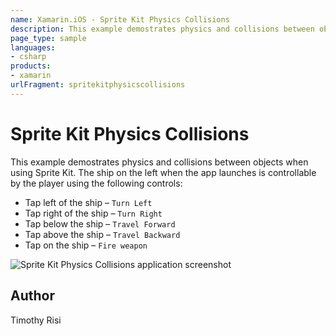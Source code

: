 ```yaml
---
name: Xamarin.iOS - Sprite Kit Physics Collisions
description: This example demostrates physics and collisions between objects when using Sprite Kit. The ship on the left when the app launches is controllable...
page_type: sample
languages:
- csharp
products:
- xamarin
urlFragment: spritekitphysicscollisions
---
```

# Sprite Kit Physics Collisions
This example demostrates physics and collisions between objects when using Sprite Kit. The ship on the left when the app launches is controllable by the player using the following controls:

* Tap left of the ship – `Turn Left`
* Tap right of the ship – `Turn Right`
* Tap below the ship – `Travel Forward`
* Tap above the ship – `Travel Backward`
* Tap on the ship – `Fire weapon`

![Sprite Kit Physics Collisions application screenshot](Screenshots/01.png "Sprite Kit Physics Collisions application screenshot")

## Author
Timothy Risi